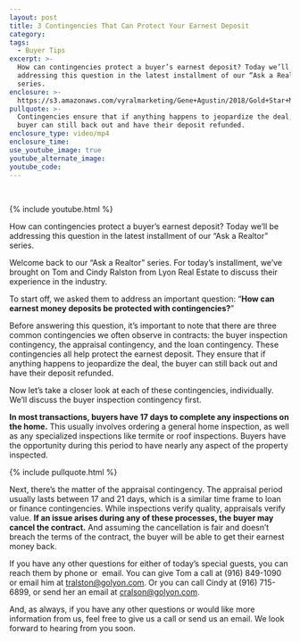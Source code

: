 ```yaml
---
layout: post
title: 3 Contingencies That Can Protect Your Earnest Deposit
category:
tags:
  - Buyer Tips
excerpt: >-
  How can contingencies protect a buyer’s earnest deposit? Today we’ll be
  addressing this question in the latest installment of our “Ask a Realtor”
  series.
enclosure: >-
  https://s3.amazonaws.com/vyralmarketing/Gene+Agustin/2018/Gold+Star+Mortgage+Financial-+Protecting+Earnest+Money+Deposit+with+Contingencies.mp4
pullquote: >-
  Contingencies ensure that if anything happens to jeopardize the deal, the
  buyer can still back out and have their deposit refunded.
enclosure_type: video/mp4
enclosure_time:
use_youtube_image: true
youtube_alternate_image:
youtube_code:
---
```


&nbsp;

{% include youtube.html %}

How can contingencies protect a buyer’s earnest deposit? Today we’ll be addressing this question in the latest installment of our “Ask a Realtor” series.

Welcome back to our “Ask a Realtor” series. For today’s installment, we’ve brought on Tom and Cindy Ralston from Lyon Real Estate to discuss their experience in the industry.

To start off, we asked them to address an important question: “**How can earnest money deposits be protected with contingencies?**”

Before answering this question, it’s important to note that there are three common contingencies we often observe in contracts: the buyer inspection contingency, the appraisal contingency, and the loan contingency. These contingencies all help protect the earnest deposit. They ensure that if anything happens to jeopardize the deal, the buyer can still back out and have their deposit refunded.

Now let’s take a closer look at each of these contingencies, individually. We’ll discuss the buyer inspection contingency first.

**In most transactions, buyers have 17 days to complete any inspections on the home.** This usually involves ordering a general home inspection, as well as any specialized inspections like termite or roof inspections. Buyers have the opportunity during this period to have nearly any aspect of the property inspected.

{% include pullquote.html %}

Next, there’s the matter of the appraisal contingency. The appraisal period usually lasts between 17 and 21 days, which is a similar time frame to loan or finance contingencies. While inspections verify quality, appraisals verify value. **If an issue arises during any of these processes, the buyer may cancel the contract.** And assuming the cancellation is fair and doesn’t breach the terms of the contract, the buyer will be able to get their earnest money back.

If you have any other questions for either of today’s special guests, you can reach them by phone or &nbsp;email. You can give Tom a call at (916) 849-1090 or email him at [tralston@golyon.com](mailto:tralston@golyon.com). Or you can call Cindy at (916) 715-6899, or send her an email at [cralson@golyon.com](mailto:cralson@golyon.com).

And, as always, if you have any other questions or would like more information from us, feel free to give us a call or send us an email. We look forward to hearing from you soon.

&nbsp;